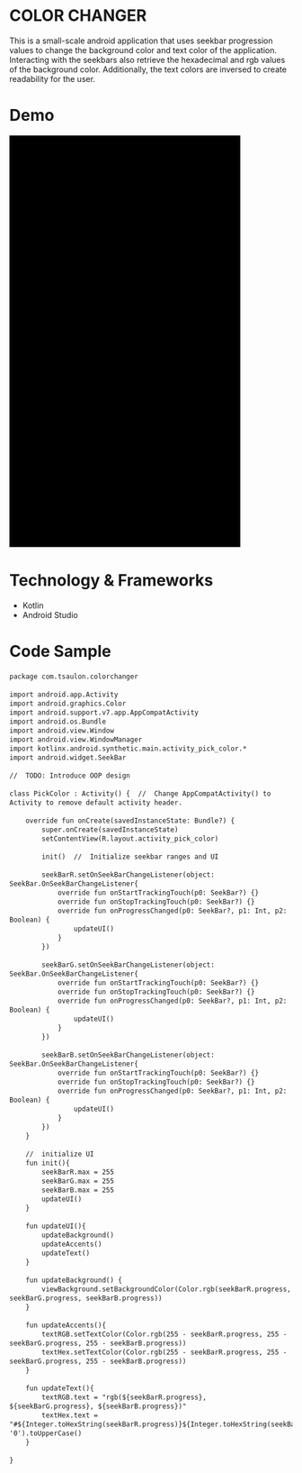 COLOR CHANGER
=============

This is a small-scale android application that uses seekbar progression values to change the background color and text color of the application. Interacting with the seekbars also retrieve the hexadecimal and rgb values of the background color. Additionally, the text colors are inversed to create readability for the user.

Demo
====

<img src="github/colorchanger.gif" width="411" height="731">

Technology & Frameworks
=======================
* Kotlin
* Android Studio

Code Sample
===========

```
package com.tsaulon.colorchanger

import android.app.Activity
import android.graphics.Color
import android.support.v7.app.AppCompatActivity
import android.os.Bundle
import android.view.Window
import android.view.WindowManager
import kotlinx.android.synthetic.main.activity_pick_color.*
import android.widget.SeekBar

//  TODO: Introduce OOP design

class PickColor : Activity() {  //  Change AppCompatActivity() to Activity to remove default activity header.

    override fun onCreate(savedInstanceState: Bundle?) {
        super.onCreate(savedInstanceState)
        setContentView(R.layout.activity_pick_color)

        init()  //  Initialize seekbar ranges and UI

        seekBarR.setOnSeekBarChangeListener(object: SeekBar.OnSeekBarChangeListener{
            override fun onStartTrackingTouch(p0: SeekBar?) {}
            override fun onStopTrackingTouch(p0: SeekBar?) {}
            override fun onProgressChanged(p0: SeekBar?, p1: Int, p2: Boolean) {
                updateUI()
            }
        })

        seekBarG.setOnSeekBarChangeListener(object: SeekBar.OnSeekBarChangeListener{
            override fun onStartTrackingTouch(p0: SeekBar?) {}
            override fun onStopTrackingTouch(p0: SeekBar?) {}
            override fun onProgressChanged(p0: SeekBar?, p1: Int, p2: Boolean) {
                updateUI()
            }
        })

        seekBarB.setOnSeekBarChangeListener(object: SeekBar.OnSeekBarChangeListener{
            override fun onStartTrackingTouch(p0: SeekBar?) {}
            override fun onStopTrackingTouch(p0: SeekBar?) {}
            override fun onProgressChanged(p0: SeekBar?, p1: Int, p2: Boolean) {
                updateUI()
            }
        })
    }

    //  initialize UI
    fun init(){
        seekBarR.max = 255
        seekBarG.max = 255
        seekBarB.max = 255
        updateUI()
    }

    fun updateUI(){
        updateBackground()
        updateAccents()
        updateText()
    }

    fun updateBackground() {
        viewBackground.setBackgroundColor(Color.rgb(seekBarR.progress, seekBarG.progress, seekBarB.progress))
    }

    fun updateAccents(){
        textRGB.setTextColor(Color.rgb(255 - seekBarR.progress, 255 - seekBarG.progress, 255 - seekBarB.progress))
        textHex.setTextColor(Color.rgb(255 - seekBarR.progress, 255 - seekBarG.progress, 255 - seekBarB.progress))
    }

    fun updateText(){
        textRGB.text = "rgb(${seekBarR.progress}, ${seekBarG.progress}, ${seekBarB.progress})"
        textHex.text = "#${Integer.toHexString(seekBarR.progress)}${Integer.toHexString(seekBarG.progress)}${Integer.toHexString(seekBarB.progress)}".padEnd(7, '0').toUpperCase()
    }

}
```
